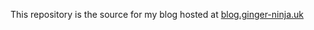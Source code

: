 This repository is the source for my blog hosted at [blog.ginger-ninja.uk](https://blog.ginger-ninja.uk)
